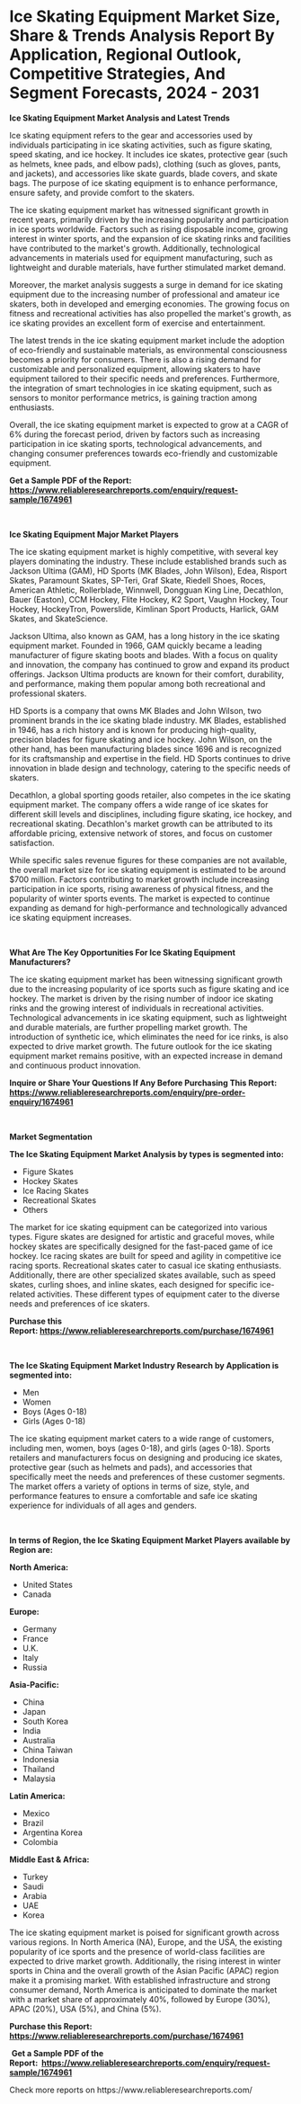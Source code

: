 <p><h1>Ice Skating Equipment Market Size, Share & Trends Analysis Report By Application, Regional Outlook, Competitive Strategies, And Segment Forecasts, 2024 - 2031</h1></p><p><strong>Ice Skating Equipment Market Analysis and Latest Trends</strong></p>
<p><p>Ice skating equipment refers to the gear and accessories used by individuals participating in ice skating activities, such as figure skating, speed skating, and ice hockey. It includes ice skates, protective gear (such as helmets, knee pads, and elbow pads), clothing (such as gloves, pants, and jackets), and accessories like skate guards, blade covers, and skate bags. The purpose of ice skating equipment is to enhance performance, ensure safety, and provide comfort to the skaters.</p><p>The ice skating equipment market has witnessed significant growth in recent years, primarily driven by the increasing popularity and participation in ice sports worldwide. Factors such as rising disposable income, growing interest in winter sports, and the expansion of ice skating rinks and facilities have contributed to the market's growth. Additionally, technological advancements in materials used for equipment manufacturing, such as lightweight and durable materials, have further stimulated market demand.</p><p>Moreover, the market analysis suggests a surge in demand for ice skating equipment due to the increasing number of professional and amateur ice skaters, both in developed and emerging economies. The growing focus on fitness and recreational activities has also propelled the market's growth, as ice skating provides an excellent form of exercise and entertainment.</p><p>The latest trends in the ice skating equipment market include the adoption of eco-friendly and sustainable materials, as environmental consciousness becomes a priority for consumers. There is also a rising demand for customizable and personalized equipment, allowing skaters to have equipment tailored to their specific needs and preferences. Furthermore, the integration of smart technologies in ice skating equipment, such as sensors to monitor performance metrics, is gaining traction among enthusiasts.</p><p>Overall, the ice skating equipment market is expected to grow at a CAGR of 6% during the forecast period, driven by factors such as increasing participation in ice skating sports, technological advancements, and changing consumer preferences towards eco-friendly and customizable equipment.</p></p>
<p><strong>Get a Sample PDF of the Report:&nbsp; <a href="https://www.reliableresearchreports.com/enquiry/request-sample/1674961">https://www.reliableresearchreports.com/enquiry/request-sample/1674961</a></strong></p>
<p>&nbsp;</p>
<p><strong>Ice Skating Equipment Major Market Players</strong></p>
<p><p>The ice skating equipment market is highly competitive, with several key players dominating the industry. These include established brands such as Jackson Ultima (GAM), HD Sports (MK Blades, John Wilson), Edea, Risport Skates, Paramount Skates, SP-Teri, Graf Skate, Riedell Shoes, Roces, American Athletic, Rollerblade, Winnwell, Dongguan King Line, Decathlon, Bauer (Easton), CCM Hockey, Flite Hockey, K2 Sport, Vaughn Hockey, Tour Hockey, HockeyTron, Powerslide, Kimlinan Sport Products, Harlick, GAM Skates, and SkateScience.</p><p>Jackson Ultima, also known as GAM, has a long history in the ice skating equipment market. Founded in 1966, GAM quickly became a leading manufacturer of figure skating boots and blades. With a focus on quality and innovation, the company has continued to grow and expand its product offerings. Jackson Ultima products are known for their comfort, durability, and performance, making them popular among both recreational and professional skaters.</p><p>HD Sports is a company that owns MK Blades and John Wilson, two prominent brands in the ice skating blade industry. MK Blades, established in 1946, has a rich history and is known for producing high-quality, precision blades for figure skating and ice hockey. John Wilson, on the other hand, has been manufacturing blades since 1696 and is recognized for its craftsmanship and expertise in the field. HD Sports continues to drive innovation in blade design and technology, catering to the specific needs of skaters.</p><p>Decathlon, a global sporting goods retailer, also competes in the ice skating equipment market. The company offers a wide range of ice skates for different skill levels and disciplines, including figure skating, ice hockey, and recreational skating. Decathlon's market growth can be attributed to its affordable pricing, extensive network of stores, and focus on customer satisfaction.</p><p>While specific sales revenue figures for these companies are not available, the overall market size for ice skating equipment is estimated to be around $700 million. Factors contributing to market growth include increasing participation in ice sports, rising awareness of physical fitness, and the popularity of winter sports events. The market is expected to continue expanding as demand for high-performance and technologically advanced ice skating equipment increases.</p></p>
<p>&nbsp;</p>
<p><strong>What Are The Key Opportunities For Ice Skating Equipment Manufacturers?</strong></p>
<p><p>The ice skating equipment market has been witnessing significant growth due to the increasing popularity of ice sports such as figure skating and ice hockey. The market is driven by the rising number of indoor ice skating rinks and the growing interest of individuals in recreational activities. Technological advancements in ice skating equipment, such as lightweight and durable materials, are further propelling market growth. The introduction of synthetic ice, which eliminates the need for ice rinks, is also expected to drive market growth. The future outlook for the ice skating equipment market remains positive, with an expected increase in demand and continuous product innovation.</p></p>
<p><strong>Inquire or Share Your Questions If Any Before Purchasing This Report: <a href="https://www.reliableresearchreports.com/enquiry/pre-order-enquiry/1674961">https://www.reliableresearchreports.com/enquiry/pre-order-enquiry/1674961</a></strong></p>
<p>&nbsp;</p>
<p><strong>Market Segmentation</strong></p>
<p><strong>The Ice Skating Equipment Market Analysis by types is segmented into:</strong></p>
<p><ul><li>Figure Skates</li><li>Hockey Skates</li><li>Ice Racing Skates</li><li>Recreational Skates</li><li>Others</li></ul></p>
<p><p>The market for ice skating equipment can be categorized into various types. Figure skates are designed for artistic and graceful moves, while hockey skates are specifically designed for the fast-paced game of ice hockey. Ice racing skates are built for speed and agility in competitive ice racing sports. Recreational skates cater to casual ice skating enthusiasts. Additionally, there are other specialized skates available, such as speed skates, curling shoes, and inline skates, each designed for specific ice-related activities. These different types of equipment cater to the diverse needs and preferences of ice skaters.</p></p>
<p><strong>Purchase this Report:&nbsp;<a href="https://www.reliableresearchreports.com/purchase/1674961">https://www.reliableresearchreports.com/purchase/1674961</a></strong></p>
<p>&nbsp;</p>
<p><strong>The Ice Skating Equipment Market Industry Research by Application is segmented into:</strong></p>
<p><ul><li>Men</li><li>Women</li><li>Boys (Ages 0-18)</li><li>Girls (Ages 0-18)</li></ul></p>
<p><p>The ice skating equipment market caters to a wide range of customers, including men, women, boys (ages 0-18), and girls (ages 0-18). Sports retailers and manufacturers focus on designing and producing ice skates, protective gear (such as helmets and pads), and accessories that specifically meet the needs and preferences of these customer segments. The market offers a variety of options in terms of size, style, and performance features to ensure a comfortable and safe ice skating experience for individuals of all ages and genders.</p></p>
<p>&nbsp;</p>
<p><strong>In terms of Region, the Ice Skating Equipment Market Players available by Region are:</strong></p>
<p>
    <p> <strong> North America: </strong>
        <ul>
            <li>United States</li>
            <li>Canada</li>
        </ul>
        </p> 
    <p> <strong> Europe: </strong>
        <ul>
            <li>Germany</li>
            <li>France</li>
            <li>U.K.</li>
            <li>Italy</li>
            <li>Russia</li>
        </ul>
        </p> 
    <p> <strong> Asia-Pacific: </strong>
        <ul>
            <li>China</li>
            <li>Japan</li>
            <li>South Korea</li>
            <li>India</li>
            <li>Australia</li>
            <li>China Taiwan</li>
            <li>Indonesia</li>
            <li>Thailand</li>
            <li>Malaysia</li>
        </ul>
        </p> 
    <p> <strong> Latin America: </strong>
        <ul>
            <li>Mexico</li>
            <li>Brazil</li>
            <li>Argentina Korea</li>
            <li>Colombia</li>
        </ul>
        </p> 
    <p> <strong> Middle East & Africa: </strong>
        <ul>
            <li>Turkey</li>
            <li>Saudi</li>
            <li>Arabia</li>
            <li>UAE</li>
            <li>Korea</li>
        </ul>
    </p>
    </p>
<p><p>The ice skating equipment market is poised for significant growth across various regions. In North America (NA), Europe, and the USA, the existing popularity of ice sports and the presence of world-class facilities are expected to drive market growth. Additionally, the rising interest in winter sports in China and the overall growth of the Asian Pacific (APAC) region make it a promising market. With established infrastructure and strong consumer demand, North America is anticipated to dominate the market with a market share of approximately 40%, followed by Europe (30%), APAC (20%), USA (5%), and China (5%).</p></p>
<p><strong>Purchase this Report: <a href="https://www.reliableresearchreports.com/purchase/1674961">https://www.reliableresearchreports.com/purchase/1674961</a></strong></p>
<p>&nbsp;<strong>Get a Sample PDF of the Report:&nbsp;&nbsp;<a href="https://www.reliableresearchreports.com/enquiry/request-sample/1674961">https://www.reliableresearchreports.com/enquiry/request-sample/1674961</a></strong></p>
<p><strong></strong></p>
<p>Check more reports on https://www.reliableresearchreports.com/</p>